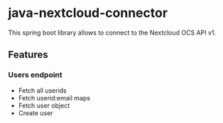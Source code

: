 # java-nextcloud-connector
This spring boot library allows to connect to the Nextcloud OCS API v1.

## Features
### Users endpoint
* Fetch all userids
* Fetch userid:email maps
* Fetch user object
* Create user
